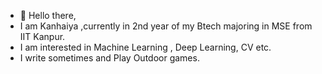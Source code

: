 - 👋 Hello there,
- I am Kanhaiya ,currently in 2nd year of my Btech majoring in MSE from IIT Kanpur.
- I am interested in Machine Learning , Deep Learning, CV etc.
- I write sometimes and Play Outdoor games.
<!---
kanhaiy0/kanhaiy0 is a ✨ special ✨ repository because its `README.md` (this file) appears on your GitHub profile.
You can click the Preview link to take a look at your changes.
--->
